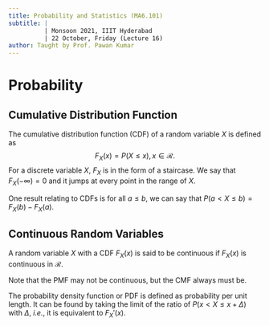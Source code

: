 ```yaml
---
title: Probability and Statistics (MA6.101)
subtitle: |
          | Monsoon 2021, IIIT Hyderabad
          | 22 October, Friday (Lecture 16)
author: Taught by Prof. Pawan Kumar
---
```


# Probability
## Cumulative Distribution Function
The cumulative distribution function (CDF) of a random variable $X$ is defined as
$$F_X(x) = P(X \leq x), x \in \mathcal{R}.$$
For a discrete variable $X$, $F_X$ is in the form of a staircase. We say that $F_X(-\infty) = 0$ and it jumps at every point in the range of $X$.

One result relating to CDFs is for all $a \leq b$, we can say that $P(a < X \leq b) = F_X(b) - F_X(a)$.

## Continuous Random Variables
A random variable $X$ with a CDF $F_X(x)$ is said to be continuous if $F_X(x)$ is continuous in $\mathcal{R}$.  

Note that the PMF may not be continuous, but the CMF always must be.  

The probability density function or PDF is defined as probability per unit length. It can be found by taking the limit of the ratio of $P(x < X \leq x + \Delta)$ with $\Delta$, *i.e.*, it is equivalent to $F_X'(x)$.
